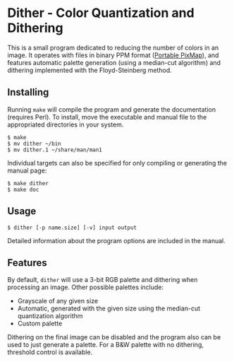 # Dither - Color Quantization and Dithering

This is a small program dedicated to reducing the number of colors in an
image. It operates with files in binary PPM format ([Portable PixMap][ppm]),
and features automatic palette generation (using a median-cut algorithm) and
dithering implemented with the Floyd-Steinberg method.

## Installing

Running `make` will compile the program and generate the documentation
(requires Perl). To install, move the executable and manual file to the
appropriated directories in your system.

    $ make
    $ mv dither ~/bin
    $ mv dither.1 ~/share/man/man1

Individual targets can also be specified for only compiling or generating the
manual page:

    $ make dither
    $ make doc

## Usage

    $ dither [-p name.size] [-v] input output

Detailed information about the program options are included in the manual.

## Features

By default, `dither` will use a 3-bit RGB palette and dithering when
processing an image. Other possible palettes include:

 - Grayscale of any given size
 - Automatic, generated with the given size using the median-cut quantization
   algorithm
 - Custom palette

Dithering on the final image can be disabled and the program also can be used
to just generate a palette. For a B&W palette with no dithering, threshold
control is available.

 [ppm]: https://en.wikipedia.org/wiki/Netpbm_format
